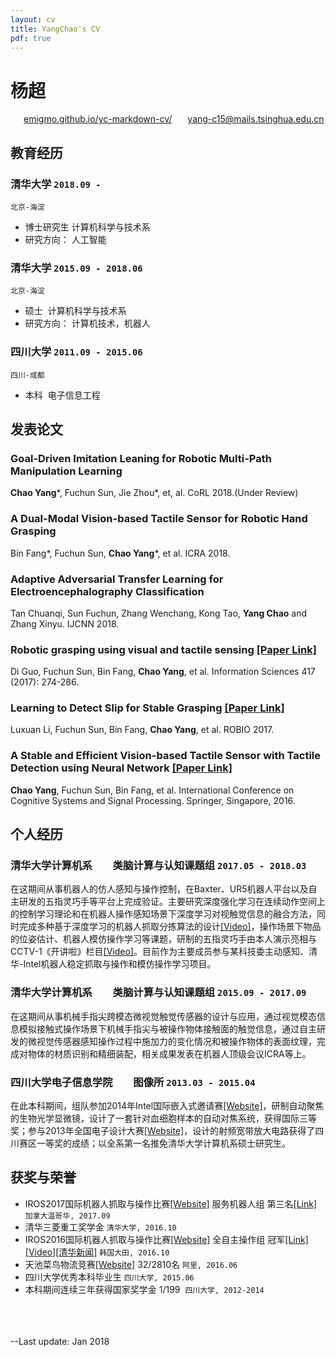 ```yaml
---
layout: cv
title: YangChao's CV
pdf: true
---
```

# __杨超__
<div id="webaddress">
<i class="fi-home" style="margin-left:1em"></i>
<a href="https://emigmo.github.io/yc-markdown-cv/" style="margin-left:0.5em">emigmo.github.io/yc-markdown-cv/</a>
<i class="fi-mail" style="margin-left:1em"></i>
<a href="yang-c15@mails.tsinghua.edu.cn" style="margin-left:0.5em">yang-c15@mails.tsinghua.edu.cn</a>
</div>

## 教育经历

### __清华大学__ `2018.09 - `
```
北京-海淀
```
- 博士研究生  计算机科学与技术系
- 研究方向：  人工智能

### __清华大学__ `2015.09 - 2018.06`
```
北京-海淀
```
- 硕士     计算机科学与技术系
- 研究方向：  计算机技术，机器人

### __四川大学__ `2011.09 - 2015.06`
```
四川-成都
```
- 本科  电子信息工程

## 发表论文

### __Goal-Driven Imitation Leaning for Robotic Multi-Path Manipulation Learning__
__Chao Yang__\*, Fuchun Sun, Jie Zhou\*, et, al. CoRL 2018.(Under Review)

### __A Dual-Modal Vision-based Tactile Sensor for Robotic Hand Grasping__
Bin Fang\*, Fuchun Sun, __Chao Yang__\*, et al. ICRA 2018.

### __Adaptive Adversarial Transfer Learning for Electroencephalography Classification__
Tan Chuanqi, Sun Fuchun, Zhang Wenchang, Kong Tao, __Yang Chao__ and Zhang Xinyu. IJCNN 2018.

### __Robotic grasping using visual and tactile sensing__ [[Paper Link]](https://www.sciencedirect.com/science/article/pii/S002002551730837X)
Di Guo, Fuchun Sun, Bin Fang, __Chao Yang__, et al. Information Sciences 417 (2017): 274-286.

### __Learning to Detect Slip for Stable Grasping__ [[Paper Link]](http://ieeexplore.ieee.org/document/8324455/)
Luxuan Li, Fuchun Sun, Bin Fang, __Chao Yang__, et al. ROBIO 2017.

### __A Stable and Efficient Vision-based Tactile Sensor with Tactile Detection using Neural Network__ [[Paper Link]](https://link.springer.com/chapter/10.1007/978-981-10-5230-9_34)
__Chao Yang__, Fuchun Sun, Bin Fang, et al. International Conference on Cognitive Systems and Signal Processing. Springer, Singapore, 2016.

## 个人经历

### __清华大学计算机系　　类脑计算与认知课题组__ `2017.05 - 2018.03`
  在这期间从事机器人的仿人感知与操作控制，在Baxter、UR5机器人平台以及自主研发的五指灵巧手等平台上完成验证。主要研究深度强化学习在连续动作空间上的控制学习理论和在机器人操作感知场景下深度学习对视触觉信息的融合方法，同时完成多种基于深度学习的机器人抓取分拣算法的设计[[Video]](https://youtu.be/mYzU-jlnnBs)，操作场景下物品的位姿估计、机器人模仿操作学习等课题，研制的五指灵巧手由本人演示亮相与CCTV-1《开讲啦》栏目[[Video]](http://tv.cctv.com/2017/11/11/VIDEIOhdcPXogPu6A32MHQq0171111.shtml)。目前作为主要成员参与某科技委主动感知、清华-Intel机器人稳定抓取与操作和模仿操作学习项目。<br>
### __清华大学计算机系　　类脑计算与认知课题组__ `2015.09 - 2017.09`
  在这期间从事机械手指尖跨模态微视觉触觉传感器的设计与应用，通过视觉模态信息模拟接触式操作场景下机械手指尖与被操作物体接触面的触觉信息，通过自主研发的微视觉传感器感知操作过程中施加力的变化情况和被操作物体的表面纹理，完成对物体的材质识别和精细装配，相关成果发表在机器人顶级会议ICRA等上。<br>
### __四川大学电子信息学院　　图像所__ `2013.03 - 2015.04`
  在此本科期间，组队参加2014年Intel国际嵌入式邀请赛[[Website]](http://nuedc.sjtu.edu.cn/CN/Default.aspx)，研制自动聚焦的生物光学显微镜，设计了一套针对血细胞样本的自动对焦系统，获得国际三等奖；参与2013年全国电子设计大赛[[Website]](http://www.nuedc.com.cn/)，设计的射频宽带放大电路获得了四川赛区一等奖的成绩；以全系第一名推免清华大学计算机系硕士研究生。<br>
        
## 获奖与荣誉

- IROS2017国际机器人抓取与操作比赛[[Website]](http://www.rhgm.org/activities/competition_iros2017/) 服务机器人组 第三名[[Link]](http://www.rhgm.org/activities/competition_iros2017/2017_IROS_comp_low_res.pdf) `加拿大温哥华, 2017.09` <br>
- 清华三菱重工奖学金 `清华大学, 2016.10` <br>
- IROS2016国际机器人抓取与操作比赛[[Website]](http://www.rhgm.org/activities/competition_iros2016/) 全自主操作组 冠军[[Link]](http://www.rhgm.org/activities/competition_iros2016/competition_iros_summary.pdf)[[Video]](https://youtu.be/nAM_8sH8QcU)[[清华新闻]](http://news.tsinghua.edu.cn/publish/thunews/9659/2016/20161026134903594198295/20161026134903594198295_.html?open_source=weibo_search) `韩国大田, 2016.10` <br> 
- 天池菜鸟物流竞赛[[Website]](https://tianchi.aliyun.com/competition/introduction.htm?raceId=231530) 32/2810名 `阿里, 2016.06` <br>
- 四川大学优秀本科毕业生 `四川大学, 2015.06` <br>
- 本科期间连续三年获得国家奖学金 1/199  `四川大学, 2012-2014` <br>
<br />
<br />
<br />
--Last update: Jan 2018
